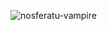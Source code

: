 ![nosferatu-vampire](https://user-images.githubusercontent.com/2915766/209681013-27d53fdd-94f2-4196-8fca-5beda4f06525.gif)
